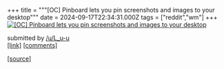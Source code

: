 +++
title = """[OC] Pinboard lets you pin screenshots and images to your desktop"""
date = 2024-09-17T22:34:31.000Z
tags = ["reddit","wm"]
+++
[![[OC] Pinboard lets you pin screenshots and images to your desktop](https://a.thumbs.redditmedia.com/pKLGWMwBs-xqIuclYjL3g6mNfXAhBwUJ6Wa13GdgRv0.jpg "[OC] Pinboard lets you pin screenshots and images to your desktop")](https://www.reddit.com/r/unixporn/comments/1fjd2nq/oc_pinboard_lets_you_pin_screenshots_and_images/)

submitted by [/u/L\_u-u](https://www.reddit.com/user/L_u-u)  
[\[link\]](https://www.reddit.com/gallery/1fjd2nq) [\[comments\]](https://www.reddit.com/r/unixporn/comments/1fjd2nq/oc_pinboard_lets_you_pin_screenshots_and_images/)

[[source]](https://www.reddit.com/r/unixporn/comments/1fjd2nq/oc_pinboard_lets_you_pin_screenshots_and_images/)
